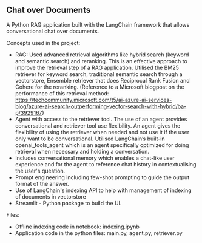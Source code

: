 ## Chat over Documents

A Python RAG application built with the LangChain framework that allows conversational chat over documents. 

Concepts used in the project:

- RAG: Used advanced retrieval algorithms like hybrid search (keyword and semantic search) and reranking. This is an effective approach to improve the retrieval step of a RAG application. Utilised the BM25 retriever for keyword search, traditional semantic search through a vectorstore, Ensemble retriever that does Reciprocal Rank Fusion and Cohere for the reranking. (Reference to a Microsoft blogpost on the performance of this retrieval method: https://techcommunity.microsoft.com/t5/ai-azure-ai-services-blog/azure-ai-search-outperforming-vector-search-with-hybrid/ba-p/3929167)
- Agent with access to the retriever tool. The use of an agent provides conversational and retriever tool use flexibility. An agent gives the flexibility of using the retriever when needed and not use it if the user only want to be conversational. Utilised LangChain’s built-in openai_tools_agent which is an agent specifically optimized for doing retrieval when necessary and holding a conversation.
- Includes conversational memory which enables a chat-like user experience and for the agent to reference chat history in contextualising the user's question.
- Prompt engineering including few-shot prompting to guide the output format of the answer.
- Use of LangChain's indexing API to help with management of indexing of documents in vectorstore
- Streamlit - Python package to build the UI.

Files:
- Offline indexing code in notebook: indexing.ipynb
- Application code in the python files: main.py, agent.py, retriever.py
